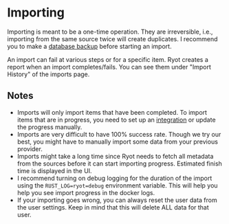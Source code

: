 # Importing

Importing is meant to be a one-time operation. They are irreversible, i.e., importing from
the same source twice will create duplicates. I recommend you to make a
[database backup](../guides/exporting.md#exporting-the-entire-database)
before starting an import.

An import can fail at various steps or for a specific item. Ryot creates a report when an
import completes/fails. You can see them under "Import History" of the imports page.

## Notes

- Imports will only import items that have been completed. To import items that are in
  progress, you need to set up an [integration](../integrations.md) or update the progress
  manually.
- Imports are very difficult to have 100% success rate. Though we try our best,
  you might have to manually import some data from your previous provider.
- Imports might take a long time since Ryot needs to fetch all metadata from the sources
  before it can start importing progress. Estimated finish time is displayed in the UI.
- I recommend turning on debug logging for the duration of the import using the
  `RUST_LOG=ryot=debug` environment variable. This will help you help you see import
  progress in the docker logs.
- If your importing goes wrong, you can always reset the user data from the user settings.
  Keep in mind that this will delete ALL data for that user.
